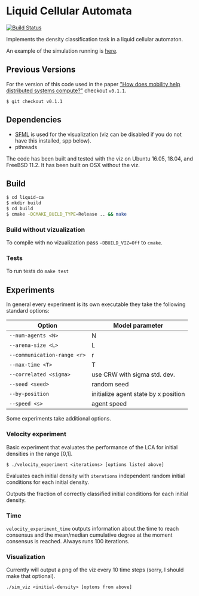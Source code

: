 # Liquid Cellular Automata

[![Build Status](https://travis-ci.com/wfvining/liquid-ca.svg?branch=master)](https://travis-ci.com/wfvining/liquid-ca)

Implements the density classification task in a liquid cellular
automaton.

An example of the simulation running is [here](https://youtu.be/Cbwa5ovKSgU).

## Previous Versions

For the version of this code used in the paper ["How does mobility
help distributed systems
compute?"](https://dx.doi.org/10.1098/rtsb.2018.0375) checkout
`v0.1.1`.

```
$ git checkout v0.1.1
```

## Dependencies

* [SFML](https://www.sfml-dev.org/) is used for the visualization (viz can be disabled 
  if you do not have this installed, spp below).
* pthreads

The code has been built and tested with the viz on Ubuntu 16.05,
18.04, and FreeBSD 11.2. It has been built on OSX without the viz.

## Build
```bash
$ cd liquid-ca
$ mkdir build
$ cd build
$ cmake -DCMAKE_BUILD_TYPE=Release .. && make
```

### Build without vizualization

To compile with no vizualization pass `-DBUILD_VIZ=Off` to `cmake`.

### Tests

To run tests do `make test`

## Experiments
In general every experiment is its own executable they take the
following standard options:

| Option                      | Model parameter                      |
| --------------------------- | ------------------------------------ |
| `--num-agents <N>`          | N                                    |
| `--arena-size <L>`          | L                                    |
| `--communication-range <r>` | r                                    |
| `--max-time <T>`            | T                                    |
| `--correlated <sigma>`      | use CRW with sigma std. dev.         |
| `--seed <seed>`             | random seed                          |
| `--by-position`             | initialize agent state by x position |
| `--speed <s>`               | agent speed                          |

Some experiments take additional options.

### Velocity experiment
Basic experiment that evaluates the performance of the LCA for initial
densities in the range [0,1].

`$ ./velocity_experiment <iterations> [options listed above]`

Evaluates each initial density with `iterations` independent random
initial conditions for each initial density.

Outputs the fraction of correctly classified initial conditions for
each initial density.

### Time
`velocity_experiment_time` outputs information about the time to reach
consensus and the mean/median cumulative degree at the moment consensus is
reached. Always runs 100 iterations.

### Visualization
Currently will output a png of the viz every 10 time steps (sorry, I
should make that optional).

`./sim_viz <initial-density> [optons from above]`
